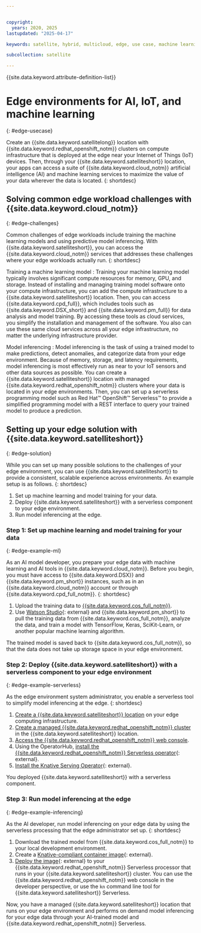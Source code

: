 ```yaml
---


copyright:
  years: 2020, 2025
lastupdated: "2025-04-17"

keywords: satellite, hybrid, multicloud, edge, use case, machine learning

subcollection: satellite

---
```


{{site.data.keyword.attribute-definition-list}}

# Edge environments for AI, IoT, and machine learning
{: #edge-usecase}

Create an {{site.data.keyword.satellitelong}} location with {{site.data.keyword.redhat_openshift_notm}} clusters on compute infrastructure that is deployed at the edge near your Internet of Things (IoT) devices. Then, through your {{site.data.keyword.satelliteshort}} location, your apps can access a suite of {{site.data.keyword.cloud_notm}} artificial intelligence (AI) and machine learning services to maximize the value of your data wherever the data is located.
{: shortdesc}

## Solving common edge workload challenges with {{site.data.keyword.cloud_notm}}
{: #edge-challenges}

Common challenges of edge workloads include training the machine learning models and using predictive model inferencing. With {{site.data.keyword.satelliteshort}}, you can access the {{site.data.keyword.cloud_notm}} services that addresses these challenges where your edge workloads actually run.
{: shortdesc}

Training a machine learning model
:    Training your machine learning model typically involves significant compute resources for memory, GPU, and storage. Instead of installing and managing training model software onto your compute infrastructure, you can add the compute infrastructure to a {{site.data.keyword.satelliteshort}} location. Then, you can access {{site.data.keyword.cpd_full}}, which includes tools such as {{site.data.keyword.DSX_short}} and {{site.data.keyword.pm_full}} for data analysis and model training. By accessing these tools as cloud services, you simplify the installation and management of the software. You also can use these same cloud services across all your edge infrastructure, no matter the underlying infrastructure provider.

Model inferencing
:    Model inferencing is the task of using a trained model to make predictions, detect anomalies, and categorize data from your edge environment. Because of memory, storage, and latency requirements, model inferencing is most effectively run as near to your IoT sensors and other data sources as possible. You can create a {{site.data.keyword.satelliteshort}} location with managed {{site.data.keyword.redhat_openshift_notm}} clusters where your data is located in your edge environments. Then, you can set up a serverless programming model such as Red Hat&trade; OpenShift&trade; Serverless&trade; to provide a simplified programming model with a REST interface to query your trained model to produce a prediction.


## Setting up your edge solution with {{site.data.keyword.satelliteshort}}
{: #edge-solution}

While you can set up many possible solutions to the challenges of your edge environment, you can use {{site.data.keyword.satelliteshort}} to provide a consistent, scalable experience across environments. An example setup is as follows.
{: shortdesc}

1. Set up machine learning and model training for your data.
2. Deploy {{site.data.keyword.satelliteshort}} with a serverless component to your edge environment.
3. Run model inferencing at the edge.

### Step 1: Set up machine learning and model training for your data
{: #edge-example-ml}

As an AI model developer, you prepare your edge data with machine learning and AI tools in {{site.data.keyword.cloud_notm}}. Before you begin, you must have access to {{site.data.keyword.DSX}} and {{site.data.keyword.pm_short}} instances, such as in an {{site.data.keyword.cloud_notm}} account or through {{site.data.keyword.cpd_full_notm}}.
{: shortdesc}

1. Upload the training data to [{{site.data.keyword.cos_full_notm}}](/docs/cloud-object-storage?topic=cloud-object-storage-getting-started-cloud-object-storage).
2. Use [Watson Studio](https://dataplatform.cloud.ibm.com/docs/content/wsj/analyze-data/data-science.html){: external} and {{site.data.keyword.pm_short}} to pull the training data from {{site.data.keyword.cos_full_notm}}, analyze the data, and train a model with TensorFlow, Keras, SciKit-Learn, or another popular machine learning algorithm. 

The trained model is saved back to {{site.data.keyword.cos_full_notm}}, so that the data does not take up storage space in your edge environment.

### Step 2: Deploy {{site.data.keyword.satelliteshort}} with a serverless component to your edge environment
{: #edge-example-serverless}

As the edge environment system administrator, you enable a serverless tool to simplify model inferencing at the edge.
{: shortdesc} 

1. [Create a {{site.data.keyword.satelliteshort}} location](/docs/satellite?topic=satellite-locations) on your edge computing infrastructure.
2. [Create a managed {{site.data.keyword.redhat_openshift_notm}} cluster](/docs/openshift?topic=openshift-satellite-clusters) in the {{site.data.keyword.satelliteshort}} location.
3. [Access the {{site.data.keyword.redhat_openshift_notm}} web console](/docs/openshift?topic=openshift-access_cluster#access_cluster_sat).
4. Using the OperatorHub, [install the {{site.data.keyword.redhat_openshift_notm}} Serverless operator](https://www.redhat.com/en/topics/cloud-native-apps/what-is-serverless){: external}.
5. [Install the Knative Serving Operator](https://knative.dev/docs/install/operator/knative-with-operators/){: external}.

You deployed {{site.data.keyword.satelliteshort}} with a serverless component.

### Step 3: Run model inferencing at the edge
{: #edge-example-inferencing}

As the AI developer, run model inferencing on your edge data by using the serverless processing that the edge administrator set up.
{: shortdesc}

1. Download the trained model from {{site.data.keyword.cos_full_notm}} to your local development environment.
2. Create a [Knative-compliant container image](https://knative.dev/docs/serving/samples/hello-world/helloworld-python/index.html){: external}.
3. [Deploy the image](https://developers.redhat.com/blog/2020/04/30/serverless-applications-made-faster-and-simpler-with-openshift-serverless-ga){: external} to your {{site.data.keyword.redhat_openshift_notm}} Serverless processor that runs in your {{site.data.keyword.satelliteshort}} cluster. You can use the {{site.data.keyword.redhat_openshift_notm}} web console in the developer perspective, or use the `kn` command line tool for {{site.data.keyword.satelliteshort}} Serverless.

Now, you have a managed {{site.data.keyword.satelliteshort}} location that runs on your edge environment and performs on demand model inferencing for your edge data through your AI-trained model and {{site.data.keyword.redhat_openshift_notm}} Serverless.
